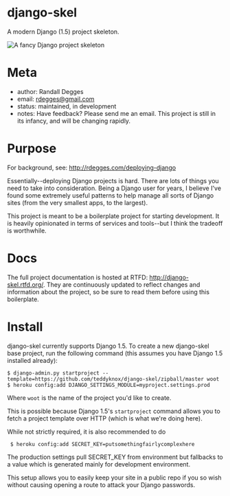 django-skel
===========

A modern Django (1.5) project skeleton.

![A fancy Django project skeleton](https://github.com/rdegges/django-skel/raw/master/docs/source/_static/skel.jpg)


Meta
====

* author: Randall Degges
* email:  rdegges@gmail.com
* status: maintained, in development
* notes:  Have feedback? Please send me an email. This project is still in its
          infancy, and will be changing rapidly.


Purpose
=======

For background, see: http://rdegges.com/deploying-django

Essentially--deploying Django projects is hard. There are lots of things you
need to take into consideration. Being a Django user for years, I believe I've
found some extremely useful patterns to help manage all sorts of Django sites
(from the very smallest apps, to the largest).

This project is meant to be a boilerplate project for starting development. It
is heavily opinionated in terms of services and tools--but I think the tradeoff
is worthwhile.


Docs
====

The full project documentation is hosted at RTFD: http://django-skel.rtfd.org/.
They are continuously updated to reflect changes and information about the
project, so be sure to read them before using this boilerplate.


Install
=======

django-skel currently supports Django 1.5. To create a new django-skel base
project, run the following command (this assumes you have Django 1.5 installed
already):

    $ django-admin.py startproject --template=https://github.com/teddyknox/django-skel/zipball/master woot
    $ heroku config:add DJANGO_SETTINGS_MODULE=myproject.settings.prod


Where ``woot`` is the name of the project you'd like to create.

This is possible because Django 1.5's ``startproject`` command allows you to
fetch a project template over HTTP (which is what we're doing here).

While not strictly required, it is also recommended to do

     $ heroku config:add SECRET_KEY=putsomethingfairlycomplexhere

The production settings pull SECRET_KEY from environment but fallbacks
to a value which is generated mainly for development environment.

This setup allows you to easily keep your site in a public repo if you so 
wish without causing opening a route to attack your Django passwords.
